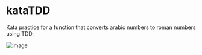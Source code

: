 # kataTDD
Kata practice for a function that converts arabic numbers to roman numbers using TDD.

![image](https://user-images.githubusercontent.com/7889878/193049382-00e920c9-7e3a-4bfe-97df-95d1fcb6353f.png)
